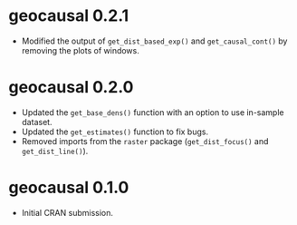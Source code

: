 # geocausal 0.2.1

* Modified the output of `get_dist_based_exp()` and `get_causal_cont()` by removing the plots of windows.

# geocausal 0.2.0

* Updated the `get_base_dens()` function with an option to use in-sample dataset.
* Updated the `get_estimates()` function to fix bugs.
* Removed imports from the `raster` package (`get_dist_focus()` and `get_dist_line()`).

# geocausal 0.1.0

* Initial CRAN submission.
